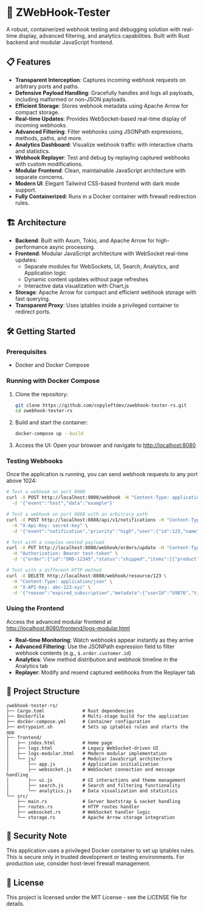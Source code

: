 # 🚀 ZWebHook-Tester

A robust, containerized webhook testing and debugging solution with real-time display, advanced filtering, and analytics capabilities. Built with Rust backend and modular JavaScript frontend.

## 📋 Features

- **Transparent Interception**: Captures incoming webhook requests on arbitrary ports and paths.
- **Defensive Payload Handling**: Gracefully handles and logs all payloads, including malformed or non-JSON payloads.
- **Efficient Storage**: Stores webhook metadata using Apache Arrow for compact storage.
- **Real-time Updates**: Provides WebSocket-based real-time display of incoming webhooks.
- **Advanced Filtering**: Filter webhooks using JSONPath expressions, methods, paths, and more.
- **Analytics Dashboard**: Visualize webhook traffic with interactive charts and statistics.
- **Webhook Replayer**: Test and debug by replaying captured webhooks with custom modifications.
- **Modular Frontend**: Clean, maintainable JavaScript architecture with separate concerns.
- **Modern UI**: Elegant Tailwind CSS-based frontend with dark mode support.
- **Fully Containerized**: Runs in a Docker container with firewall redirection rules.

## 🏗️ Architecture

- **Backend**: Built with Axum, Tokio, and Apache Arrow for high-performance async processing.
- **Frontend**: Modular JavaScript architecture with WebSocket real-time updates:
  - Separate modules for WebSockets, UI, Search, Analytics, and Application logic
  - Dynamic content updates without page refreshes
  - Interactive data visualization with Chart.js
- **Storage**: Apache Arrow for compact and efficient webhook storage with fast querying.
- **Transparent Proxy**: Uses iptables inside a privileged container to redirect ports.

## 🛠️ Getting Started

### Prerequisites

- Docker and Docker Compose

### Running with Docker Compose

1. Clone the repository:
   ```bash
   git clone https://github.com/copyleftdev/zwebhook-tester-rs.git
   cd zwebhook-tester-rs
   ```

2. Build and start the container:
   ```bash
   docker-compose up --build
   ```

3. Access the UI:
   Open your browser and navigate to [http://localhost:8080](http://localhost:8080)

### Testing Webhooks

Once the application is running, you can send webhook requests to any port above 1024:

```bash
# Test a webhook on port 9000
curl -X POST http://localhost:9000/webhook -H "Content-Type: application/json" \
  -d '{"event":"test","data":"example"}'

# Test a webhook on port 8888 with an arbitrary path
curl -X POST http://localhost:8888/api/v1/notifications -H "Content-Type: application/json" \
  -H "X-Api-Key: secret-key" \
  -d '{"event":"notification","priority":"high","user":{"id":123,"name":"John Doe"}}'

# Test with a complex nested payload
curl -X PUT http://localhost:8080/webhook/orders/update -H "Content-Type: application/json" \
  -H "Authorization: Bearer test-token" \
  -d '{"order":{"id":"ORD-12345","status":"shipped","items":[{"product":"T-shirt","quantity":2,"price":19.99},{"product":"Jeans","quantity":1,"price":59.99}],"customer":{"id":"CUST-789","email":"jane@example.com"},"total":99.97}}'

# Test with a different HTTP method
curl -X DELETE http://localhost:8080/webhook/resource/123 \
  -H "Content-Type: application/json" \
  -H "X-API-Key: abc-123-xyz" \
  -d '{"reason":"expired_subscription","metadata":{"userId":"U9876","timestamp":"2023-05-15T10:30:00Z"}}'
```

### Using the Frontend

Access the advanced modular frontend at [http://localhost:8080/frontend/logs-modular.html](http://localhost:8080/frontend/logs-modular.html)

- **Real-time Monitoring**: Watch webhooks appear instantly as they arrive
- **Advanced Filtering**: Use the JSONPath expression field to filter webhook contents (e.g., `$.order.customer.id`)
- **Analytics**: View method distribution and webhook timeline in the Analytics tab
- **Replayer**: Modify and resend captured webhooks from the Replayer tab

## 🧩 Project Structure

```
zwebhook-tester-rs/
├── Cargo.toml              # Rust dependencies
├── Dockerfile              # Multi-stage build for the application
├── docker-compose.yml      # Container configuration
├── entrypoint.sh           # Sets up iptables rules and starts the app
├── frontend/
│   ├── index.html          # Home page
│   ├── logs.html           # Legacy WebSocket-driven UI
│   ├── logs-modular.html   # Modern modular implementation
│   └── js/                 # Modular JavaScript architecture
│       ├── app.js          # Application initialization
│       ├── websocket.js    # WebSocket connection and message handling
│       ├── ui.js           # UI interactions and theme management
│       ├── search.js       # Search and filtering functionality
│       └── analytics.js    # Data visualization and statistics
└── src/
    ├── main.rs             # Server bootstrap & socket handling
    ├── routes.rs           # HTTP routes handler
    ├── websocket.rs        # WebSocket handler logic
    └── storage.rs          # Apache Arrow storage integration
```

## 🚩 Security Note

This application uses a privileged Docker container to set up iptables rules. This is secure only in trusted development or testing environments. For production use, consider host-level firewall management.

## 📝 License

This project is licensed under the MIT License - see the LICENSE file for details.
